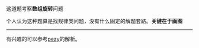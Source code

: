 这道题考察**数组旋转**问题  
   
个人认为这种题算是找规律类问题，没有什么固定的解题套路。**关键在于画图**   
***
有兴趣的可以参考[pezy](https://github.com/pezy/LeetCode/tree/master/035.%20Rotate%20Image)的解析。
